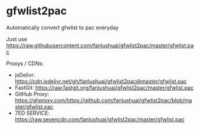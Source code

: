 # gfwlist2pac
Automatically convert gfwlist to pac everyday

Just use https://raw.githubusercontent.com/fanlushuai/gfwlist2pac/master/gfwlist.pac

Proxys / CDNs:

- jsDelivr: https://cdn.jsdelivr.net/gh/fanlushuai/gfwlist2pac@master/gfwlist.pac
- FastGit: https://raw.fastgit.org/fanlushuai/gfwlist2pac/master/gfwlist.pac
- GitHub Proxy: https://ghproxy.com/https://github.com/fanlushuai/gfwlist2pac/blob/master/gfwlist.pac
- 7ED SERVICE: https://raw.sevencdn.com/fanlushuai/gfwlist2pac/master/gfwlist.pac
